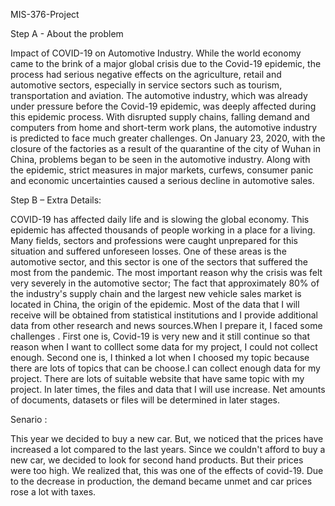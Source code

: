   MIS-376-Project                                                             

Step A - About the problem

Impact of COVID-19 on Automotive Industry.
While the world economy came to the brink of a major global crisis due to the Covid-19 epidemic, the process had serious negative effects on the agriculture, retail and automotive sectors, especially in service sectors such as tourism, transportation and aviation. The automotive industry, which was already under pressure before the Covid-19 epidemic, was deeply affected during this epidemic process. With disrupted supply chains, falling demand and computers from home and short-term work plans, the automotive industry is predicted to face much greater challenges. On January 23, 2020, with the closure of the factories as a result of the quarantine of the city of Wuhan in China, problems began to be seen in the automotive industry. Along with the epidemic, strict measures in major markets, curfews, consumer panic and economic uncertainties caused a serious decline in automotive sales.

Step B – Extra Details:

COVID-19 has affected daily life and is slowing the global economy. This epidemic has affected thousands of people working in a place for a living. Many fields, sectors and professions were caught unprepared for this situation and suffered unforeseen losses. One of these areas is the automotive sector, and this sector is one of the sectors that suffered the most from the pandemic. The most important reason why the crisis was felt very severely in the automotive sector; The fact that approximately 80% of the industry's supply chain and the largest new vehicle sales market is located in China, the origin of the epidemic. Most of the data that I will receive will be obtained from statistical institutions and I provide additional data from other research and  news sources.When I prepare it, I faced some challenges . First one is, Covid-19 is very new and it still continue so that reason when I want to colllect some data for my project, I could not  collect enough. Second one is,  I thinked a lot when I choosed my topic because there are lots of topics that can be choose.I can collect enough data for my project. There are lots of suitable website that have same topic with my project. In later times, the files and data that I will use increase. Net amounts of documents, datasets or files will be determined in later stages.

Senario :

This year we decided to buy a new car. But, we noticed that the prices have increased a lot compared to the last years. Since we couldn't afford to buy a new car, we decided to look for second hand products. But their prices were too high. We realized that, this was one of the effects of covid-19. Due to the decrease in production, the demand became unmet and car prices rose a lot with taxes.
